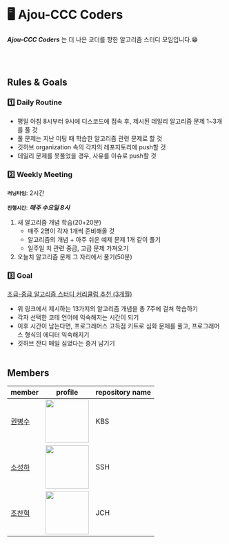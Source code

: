 # 🖥️ Ajou-CCC Coders  </br>   
 ***Ajou-CCC Coders*** 는 더 나은 코더를 향한 알고리즘 스터디 모임입니다.😁
  
<br/><br/>
  
## Rules & Goals

### 1️⃣ Daily Routine
- 평일 아침 8시부터 9시에 디스코드에 접속 후, 제시된 데일리 알고리즘 문제 1~3개를 풀 것
- 풀 문제는 지난 미팅 때 학습한 알고리즘 관련 문제로 할 것
- 깃허브 organization 속의 각자의 레포지토리에 push할 것
- 데일리 문제를 못풀었을 경우, 사유를 이슈로 push할 것

### 2️⃣ Weekly Meeting
**`러닝타임`**: 2시간

**`진행시간`**: ***매주 수요일 8시***

1. 새 알고리즘 개념 학습(20+20분)
    - 매주 2명이 각자 1개씩 준비해올 것
    - 알고리즘의 개념 + 아주 쉬운 예제 문제 1개 같이 풀기
    - 일주일 치 관련 중급, 고급 문제 가져오기
2. 오늘치 알고리즘 문제 그 자리에서 풀기(50분)

### 3️⃣ Goal
[초급-중급 알고리즘 스터디 커리큘럼 추천 (3개월)](https://dev-dain.tistory.com/155)

- 위 링크에서 제시하는 13가지의 알고리즘 개념을 총 7주에 걸쳐 학습하기
- 각자 선택한 코테 언어에 익숙해지는 시간이 되기
- 이후 시간이 남는다면, 프로그래머스 고득점 키트로 심화 문제를 풀고, 프로그래머스 형식의 에디터 익숙해지기
- 깃허브 잔디 매일 심었다는 증거 남기기
<br><br>

  
## Members
| member | profile | repository name |
|------|---------------|------|
| [권병수](https://github.com/shear99) | <img src="https://github.com/shear99.png" width="100"> | KBS |
| [소성하](https://github.com/soseongha) | <img src="https://github.com/soseongha.png" width="100"> | SSH |
| [조찬혁](https://github.com/soseongha) | <img src="https://github.com/soseongha.png" width="100"> | JCH |
